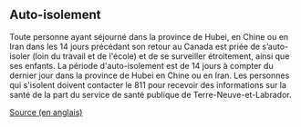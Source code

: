 ## Auto-isolement

Toute personne ayant séjourné dans la province de Hubei, en Chine ou en Iran dans les 14 jours précédant son retour au Canada est priée de s’auto-isoler (loin du travail et de l'école) et de se surveiller étroitement, ainsi que ses enfants. La période d'auto-isolement est de 14 jours à compter du dernier jour dans la province de Hubei en Chine ou en Iran. Les personnes qui s'isolent doivent contacter le 811 pour recevoir des informations sur la santé de la part du service de santé publique de Terre-Neuve-et-Labrador.

[Source (en anglais)](https://www.health.gov.nl.ca/health/publichealth/cdc/coronavirus/)
